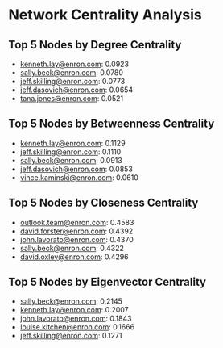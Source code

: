 # Network Centrality Analysis

## Top 5 Nodes by Degree Centrality
- kenneth.lay@enron.com: 0.0923
- sally.beck@enron.com: 0.0780
- jeff.skilling@enron.com: 0.0773
- jeff.dasovich@enron.com: 0.0654
- tana.jones@enron.com: 0.0521

## Top 5 Nodes by Betweenness Centrality
- kenneth.lay@enron.com: 0.1129
- jeff.skilling@enron.com: 0.1110
- sally.beck@enron.com: 0.0913
- jeff.dasovich@enron.com: 0.0853
- vince.kaminski@enron.com: 0.0610

## Top 5 Nodes by Closeness Centrality
- outlook.team@enron.com: 0.4583
- david.forster@enron.com: 0.4392
- john.lavorato@enron.com: 0.4370
- sally.beck@enron.com: 0.4322
- david.oxley@enron.com: 0.4296

## Top 5 Nodes by Eigenvector Centrality
- sally.beck@enron.com: 0.2145
- kenneth.lay@enron.com: 0.2007
- john.lavorato@enron.com: 0.1843
- louise.kitchen@enron.com: 0.1666
- jeff.skilling@enron.com: 0.1271
